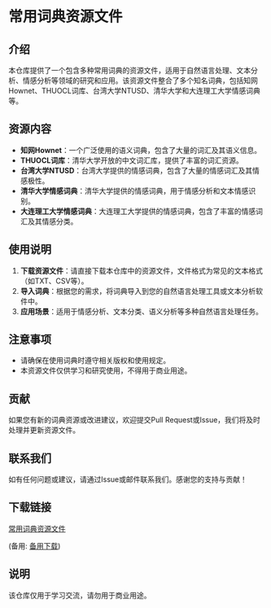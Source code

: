 # 常用词典资源文件

## 介绍

本仓库提供了一个包含多种常用词典的资源文件，适用于自然语言处理、文本分析、情感分析等领域的研究和应用。该资源文件整合了多个知名词典，包括知网Hownet、THUOCL词库、台湾大学NTUSD、清华大学和大连理工大学情感词典等。

## 资源内容

- **知网Hownet**：一个广泛使用的语义词典，包含了大量的词汇及其语义信息。
- **THUOCL词库**：清华大学开放的中文词汇库，提供了丰富的词汇资源。
- **台湾大学NTUSD**：台湾大学提供的情感词典，包含了大量的情感词汇及其情感极性。
- **清华大学情感词典**：清华大学提供的情感词典，用于情感分析和文本情感识别。
- **大连理工大学情感词典**：大连理工大学提供的情感词典，包含了丰富的情感词汇及其情感分类。

## 使用说明

1. **下载资源文件**：请直接下载本仓库中的资源文件，文件格式为常见的文本格式（如TXT、CSV等）。
2. **导入词典**：根据您的需求，将词典导入到您的自然语言处理工具或文本分析软件中。
3. **应用场景**：适用于情感分析、文本分类、语义分析等多种自然语言处理任务。

## 注意事项

- 请确保在使用词典时遵守相关版权和使用规定。
- 本资源文件仅供学习和研究使用，不得用于商业用途。

## 贡献

如果您有新的词典资源或改进建议，欢迎提交Pull Request或Issue，我们将及时处理并更新资源文件。

## 联系我们

如有任何问题或建议，请通过Issue或邮件联系我们。感谢您的支持与贡献！

## 下载链接
[常用词典资源文件](https://pan.quark.cn/s/9d1593feb091) 

(备用: [备用下载](https://pan.baidu.com/s/1KeWsT8nuh7O1a_fhHpIW7g?pwd=1234))

## 说明

该仓库仅用于学习交流，请勿用于商业用途。

